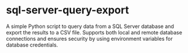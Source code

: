 # sql-server-query-export
A simple Python script to query data from a SQL Server database and export the results to a CSV file. Supports both local and remote database connections and ensures security by using environment variables for database credentials.
